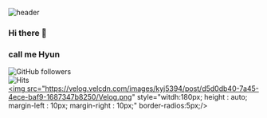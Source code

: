 
![header](https://capsule-render.vercel.app/api?type=Waving&color=auto&height=300&section=header&text=capsule%20render&fontSize=90)
### Hi there 👋
### call me Hyun
![GitHub followers](https://img.shields.io/github/followers/Whale0928?style=social)
<br>
![Hits](https://hits.seeyoufarm.com/api/count/incr/badge.svg?url=https%3A%2F%2Fgithub.com%2FWhale0928&count_bg=%2379C83D&title_bg=%23555555&icon=&icon_color=%23E7E7E7&title=hits&edge_flat=false)
<br>
<a href="https://alpox.kr](https://velog.io/@disdos0928">
    <img 
        src="https://velog.velcdn.com/images/kyj5394/post/d5d0db40-7a45-4ece-baf9-1687347b8250/Velog.png"
        style="witdh:180px; height : auto; margin-left : 10px; margin-right : 10px;" border-radios:5px;/>
</a>
